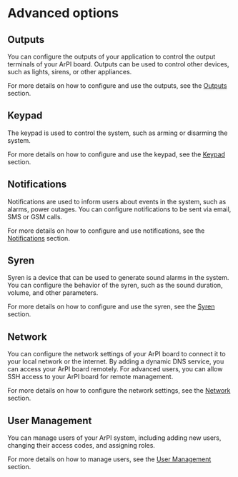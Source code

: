 # Advanced options


## Outputs

You can configure the outputs of your application to control the output terminals of your ArPI board.
Outputs can be used to control other devices, such as lights, sirens, or other appliances.

For more details on how to configure and use the outputs, see the [Outputs](outputs.md) section.

## Keypad

The keypad is used to control the system, such as arming or disarming the system.

For more details on how to configure and use the keypad, see the [Keypad](keypad.md) section.

## Notifications

Notifications are used to inform users about events in the system, such as alarms, power outages.
You can configure notifications to be sent via email, SMS or GSM calls.

For more details on how to configure and use notifications, see the [Notifications](notifications.md) section.

## Syren

Syren is a device that can be used to generate sound alarms in the system. You can configure
the behavior of the syren, such as the sound duration, volume, and other parameters.

For more details on how to configure and use the syren, see the [Syren](syren.md) section.

## Network

You can configure the network settings of your ArPI board to connect it to your local network or the internet.
By adding a dynamic DNS service, you can access your ArPI board remotely.
For advanced users, you can allow SSH access to your ArPI board for remote management.

For more details on how to configure the network settings, see the [Network](network.md) section.

## User Management

You can manage users of your ArPI system, including adding new users, changing their access codes, and assigning roles.

For more details on how to manage users, see the [User Management](users.md) section.
